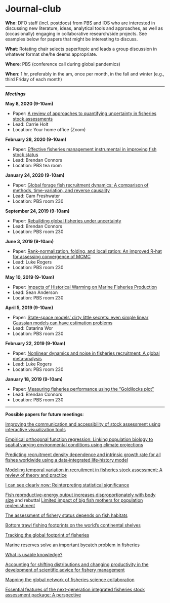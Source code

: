 # Journal-club

**Who**: DFO staff (incl. postdocs) from PBS and IOS who are interested in discussing new literature, ideas, analytical tools and approaches, as well as (occasionally) engaging in collaborative research/side projects. See examples below for papers that might be interesting to discuss.

**What**: Rotating chair selects paper/topic and leads a group discussion in whatever format she/he deems appropriate.

**Where**: PBS (conference call during global pandemics)

**When**: 1 hr, preferably in the am, once per month, in the fall and winter (e.g., third Friday of each month)

-------------------------------------------------------------------------------------------------------------------

_**Meetings**_

**May 8, 2020 (9-10am)**

- Paper: [A review of approaches to quantifying uncertainty in fisheries stock assessments](https://www.sciencedirect.com/science/article/abs/pii/S0165783620300205)
- Lead: Carrie Holt
- Location: Your home office (Zoom)

**February 28, 2020 (9-10am)**

- Paper: [Effective fisheries management instrumental in improving fish stock status](https://www.pnas.org/content/117/4/2218)
- Lead: Brendan Connors
- Location: PBS tea room

**January 24, 2020 (9-10am)**

- Paper: [Global forage fish recruitment dynamics: A comparison of methods, time-variation, and reverse causality](https://www.sciencedirect.com/science/article/abs/pii/S0165783619300074)
- Lead: Cam Freshwater
- Location: PBS room 230

**September 24, 2019 (9-10am)**

- Paper: [Rebuilding global fisheries under uncertainty](https://www.pnas.org/content/pnas/116/32/15985.full.pdf)
- Lead: Brendan Connors
- Location: PBS room 230

**June 3, 2019 (9-10am)**

- Paper: [Rank-normalization, folding, and localization: An improved R-hat for assessing convergence of MCMC](https://arxiv.org/abs/1903.08008)
- Lead: Luke Rogers
- Location: PBS room 230

**May 10, 2019 (9-10am)**

- Paper: [Impacts of Historical Warming on Marine Fisheries Production](https://science.sciencemag.org/content/363/6430/979)
- Lead: Sean Anderson
- Location: PBS room 230

**April 5, 2019 (9-10am)**

- Paper: [State-space models’ dirty little secrets: even simple linear Gaussian models can have estimation problems](https://www.nature.com/articles/srep26677)
- Lead: Catarina Wor
- Location: PBS room 230

**February 22, 2019 (9-10am)**

- Paper: [Nonlinear dynamics and noise in fisheries recruitment: A global meta‐analysis](https://onlinelibrary.wiley.com/doi/full/10.1111/faf.12304)
- Lead: Luke Rogers
- Location: PBS room 230

**January 18, 2019 (9-10am)**

- Paper: [Measuring fisheries performance using the “Goldilocks plot”](https://academic.oup.com/icesjms/advance-article/doi/10.1093/icesjms/fsy138/5133277)
- Lead: Brendan Connors
- Location: PBS room 230


-------------------------------------------------------------------------------------------------------------------


**Possible papers for future meetings**: 

[Improving the communication and accessibility of stock assessment using interactive visualization tools](https://www.nrcresearchpress.com/doi/abs/10.1139/cjfas-2019-0424#.Xtz2GZ5KhE5)

[Empirical orthogonal function regression: Linking population biology to spatial varying environmental conditions using climate projections](https://onlinelibrary.wiley.com/doi/abs/10.1111/gcb.15149)

[Predicting recruitment density dependence and intrinsic growth rate for all fishes worldwide using a data‐integrated life‐history model](https://onlinelibrary.wiley.com/doi/abs/10.1111/faf.12427)

[Modeling temporal variation in recruitment in fisheries stock assessment: A review of theory and practice](https://www.sciencedirect.com/science/article/abs/pii/S0165783618303564)

[I can see clearly now: Reinterpreting statistical significance](https://besjournals.onlinelibrary.wiley.com/doi/full/10.1111/2041-210X.13159)

[Fish reproductive-energy output increases disproportionately with body size](http://science.sciencemag.org/content/360/6389/642) and rebuttal [Limited impact of big fish mothers for population replenishment](http://www.nrcresearchpress.com/doi/full/10.1139/cjfas-2018-0354#.XE_f789KhE4)
 

[The assessment of fishery status depends on fish habitats](https://onlinelibrary.wiley.com/doi/full/10.1111/faf.12318)
 
[Bottom trawl fishing footprints on the world’s continental shelves](http://www.pnas.org/content/115/43/E10275)
 
[Tracking the global footprint of fisheries](http://science.sciencemag.org/content/359/6378/904)
 
[Marine reserves solve an important bycatch problem in fisheries](http://www.pnas.org/content/114/34/8927.full)

[What is usable knowledge?](http://www.nrcresearchpress.com/doi/abs/10.1139/cjfas-2017-0305#.W_Q2gYjwYuW)


[Accounting for shifting distributions and changing productivity in the development of scientific advice for fishery management](https://academic.oup.com/icesjms/advance-article-abstract/doi/10.1093/icesjms/fsz048/5474997)

[Mapping the global network of fisheries science collaboration](https://onlinelibrary.wiley.com/doi/epdf/10.1111/faf.123797)

[Essential features of the next-generation integrated fisheries stock assessment package: A perspective](https://www.sciencedirect.com/science/article/abs/pii/S016578362030134X)

